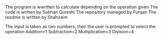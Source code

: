 The program is wwritten to calculate depending on the operation given
The code is written by Subhan Qureshi
The repository managed by Furqan
The readme is written by Shahzaim

The input is taken as two numbers, then the user is prompted to select the operation
Addition=1
Subtraction=2
Multiplication=3
Division=4

